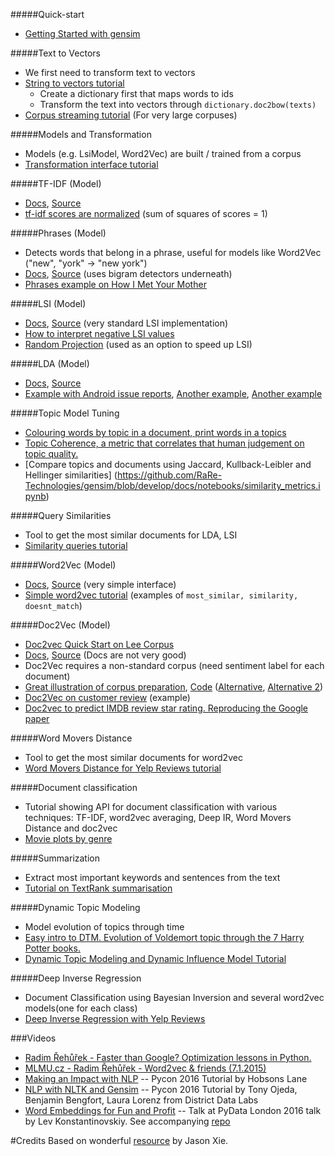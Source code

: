 
#####Quick-start
* [Getting Started with gensim](https://github.com/RaRe-Technologies/gensim/blob/develop/docs/notebooks/gensim%20Quick%20Start.ipynb)

#####Text to Vectors
* We first need to transform text to vectors
* [String to vectors tutorial](https://github.com/RaRe-Technologies/gensim/blob/develop/docs/notebooks/Corpora_and_Vector_Spaces.ipynb)
	* Create a dictionary first that maps words to ids
	* Transform the text into vectors through ```dictionary.doc2bow(texts)```
* [Corpus streaming tutorial](https://github.com/RaRe-Technologies/gensim/blob/develop/docs/notebooks/Corpora_and_Vector_Spaces.ipynb) (For very large corpuses)

#####Models and Transformation
* Models (e.g. LsiModel, Word2Vec) are built / trained from a corpus
* [Transformation interface tutorial](https://github.com/RaRe-Technologies/gensim/blob/develop/docs/notebooks/Topics_and_Transformations.ipynb)

#####TF-IDF (Model)
* [Docs](https://radimrehurek.com/gensim/models/tfidfmodel.html), [Source](https://github.com/piskvorky/gensim/blob/develop/gensim/models/tfidfmodel.py)
* [tf-idf scores are normalized](http://stackoverflow.com/questions/9470479/how-is-tf-idf-implemented-in-gensim-tool-in-python) (sum of squares of scores = 1)

#####Phrases (Model)
* Detects words that belong in a phrase, useful for models like Word2Vec ("new", "york" -> "new york")
* [Docs](https://radimrehurek.com/gensim/models/phrases.html), [Source](https://github.com/piskvorky/gensim/blob/develop/gensim/models/phrases.py) (uses bigram detectors underneath)
* [Phrases example on How I Met Your Mother](http://www.markhneedham.com/blog/2015/02/12/pythongensim-creating-bigrams-over-how-i-met-your-mother-transcripts/)

#####LSI (Model)
* [Docs](https://radimrehurek.com/gensim/models/lsimodel.html), [Source](https://github.com/piskvorky/gensim/blob/develop/gensim/models/lsimodel.py) (very standard LSI implementation)
* [How to interpret negative LSI values](https://www.researchgate.net/post/LSA_SVD_How_to_statistically_interpret_negative_values_in_U_and_Vt)
* [Random Projection](https://radimrehurek.com/gensim/models/rpmodel.html) (used as an option to speed up LSI)

#####LDA (Model)
* [Docs](https://radimrehurek.com/gensim/models/ldamodel.html), [Source](https://github.com/piskvorky/gensim/blob/develop/gensim/models/ldamodel.py)
* [Example with Android issue reports](http://christop.club/2014/05/06/using-gensim-for-lda/), [Another example](https://rstudio-pubs-static.s3.amazonaws.com/79360_850b2a69980c4488b1db95987a24867a.html), [Another example](http://brandonrose.org/clustering#Latent-Dirichlet-Allocation)

#####Topic Model Tuning
* [Colouring words by topic in a document, print words in a topics](https://github.com/RaRe-Technologies/gensim/blob/develop/docs/notebooks/topic_methods.ipynb)
* [Topic Coherence, a metric that correlates that human judgement on topic quality.](https://github.com/RaRe-Technologies/gensim/blob/develop/docs/notebooks/topic_coherence_tutorial.ipynb) 
* [Compare topics and documents using Jaccard, Kullback-Leibler and Hellinger similarities] (https://github.com/RaRe-Technologies/gensim/blob/develop/docs/notebooks/similarity_metrics.ipynb)

#####Query Similarities
* Tool to get the most similar documents for LDA, LSI
* [Similarity queries tutorial](https://github.com/RaRe-Technologies/gensim/blob/develop/docs/notebooks/Similarity_Queries.ipynb)

#####Word2Vec (Model)
* [Docs](https://radimrehurek.com/gensim/models/word2vec.html), [Source](https://github.com/piskvorky/gensim/blob/develop/gensim/models/word2vec.py) (very simple interface)
* [Simple word2vec tutorial](https://github.com/RaRe-Technologies/gensim/blob/develop/docs/notebooks/word2vec.ipynb) (examples of ```most_similar, similarity, doesnt_match```)

#####Doc2Vec (Model)
* [Doc2vec Quick Start on Lee Corpus](https://github.com/RaRe-Technologies/gensim/blob/develop/docs/notebooks/doc2vec-lee.ipynb)
* [Docs](https://radimrehurek.com/gensim/models/doc2vec.html), [Source](https://github.com/piskvorky/gensim/blob/develop/gensim/models/doc2vec.py) (Docs are not very good)
* Doc2Vec requires a non-standard corpus (need sentiment label for each document)
* [Great illustration of corpus preparation](https://linanqiu.github.io/2015/10/07/word2vec-sentiment/), [Code](https://github.com/linanqiu/word2vec-sentiments) ([Alternative](https://medium.com/@klintcho/doc2vec-tutorial-using-gensim-ab3ac03d3a1#.nv2lxvbj1), [Alternative 2](https://districtdatalabs.silvrback.com/modern-methods-for-sentiment-analysis))
* [Doc2Vec on customer review](http://multithreaded.stitchfix.com/blog/2015/03/11/word-is-worth-a-thousand-vectors/) (example)
* [Doc2vec to predict IMDB review star rating. Reproducing the Google paper](https://github.com/RaRe-Technologies/gensim/blob/develop/docs/notebooks/doc2vec-IMDB.ipynb)

#####Word Movers Distance
* Tool to get the most similar documents for word2vec
* [Word Movers Distance for Yelp Reviews tutorial](https://github.com/RaRe-Technologies/gensim/blob/develop/docs/notebooks/WMD_tutorial.ipynb)

#####Document classification
* Tutorial showing API for document classification with various techniques: TF-IDF, word2vec averaging, Deep IR, Word Movers Distance and doc2vec 
* [Movie plots by genre](https://github.com/RaRe-Technologies/movie-plots-by-genre)

#####Summarization	
* Extract most important keywords and sentences from the text
* [Tutorial on TextRank summarisation](https://github.com/RaRe-Technologies/gensim/blob/develop/docs/notebooks/summarization_tutorial.ipynb)

#####Dynamic Topic Modeling      
* Model evolution of topics through time
* [Easy intro to DTM. Evolution of Voldemort topic through the 7 Harry Potter books.](http://rare-technologies.com/understanding-and-coding-dynamic-topic-models/)
* [Dynamic Topic Modeling and Dynamic Influence Model Tutorial](https://github.com/RaRe-Technologies/gensim/blob/develop/docs/notebooks/dtm_example.ipynb)

#####Deep Inverse Regression      
* Document Classification using Bayesian Inversion and several word2vec models(one for each class)
* [Deep Inverse Regression with Yelp Reviews](https://github.com/RaRe-Technologies/gensim/blob/develop/docs/notebooks/deepir.ipynb)



###Videos
* [Radim Řehůřek - Faster than Google? Optimization lessons in Python.](https://www.youtube.com/watch?v=vU4TlwZzTfU)
* [MLMU.cz - Radim Řehůřek - Word2vec & friends (7.1.2015)](https://www.youtube.com/watch?v=wTp3P2UnTfQ)
* [Making an Impact with NLP](https://www.youtube.com/watch?v=oSSnDeOXTZQ) -- Pycon 2016 Tutorial by Hobsons Lane
* [NLP with NLTK and Gensim](https://www.youtube.com/watch?v=itKNpCPHq3I) -- Pycon 2016 Tutorial by Tony Ojeda, Benjamin Bengfort, Laura Lorenz from District Data Labs
* [Word Embeddings for Fun and Profit](https://www.youtube.com/watch?v=lfqW46u0UKc) -- Talk at PyData London 2016 talk by Lev Konstantinovskiy. See accompanying [repo](https://github.com/RaRe-Technologies/movie-plots-by-genre)

#Credits
Based on wonderful [resource](https://github.com/jxieeducation/DIY-Data-Science/blob/master/frameworks/gensim.md) by Jason Xie.

